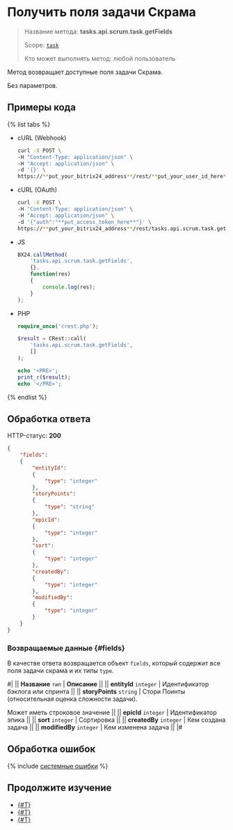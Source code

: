 # Получить поля задачи Скрама

> Название метода: **tasks.api.scrum.task.getFields**
>
> Scope: [`task`](../../../scopes/permissions.md)
>
> Кто может выполнять метод: любой пользователь

Метод возвращает доступные поля задачи Скрама.

Без параметров.

## Примеры кода

{% list tabs %}

- cURL (Webhook)

    ```bash
    curl -X POST \
    -H "Content-Type: application/json" \
    -H "Accept: application/json" \
    -d '{}' \
    https://**put_your_bitrix24_address**/rest/**put_your_user_id_here**/**put_your_webhook_here**/tasks.api.scrum.task.getFields
    ```

- cURL (OAuth)

    ```bash
    curl -X POST \
    -H "Content-Type: application/json" \
    -H "Accept: application/json" \
    -d '{"auth":"**put_access_token_here**"}' \
    https://**put_your_bitrix24_address**/rest/tasks.api.scrum.task.getFields
    ```

- JS

    ```js
    BX24.callMethod(
        'tasks.api.scrum.task.getFields',
        {},
        function(res)
        {
            console.log(res);
        }
    );
    ```

- PHP

    ```php
    require_once('crest.php');

    $result = CRest::call(
        'tasks.api.scrum.task.getFields',
        []
    );

    echo '<PRE>';
    print_r($result);
    echo '</PRE>';
    ```

{% endlist %}

## Обработка ответа

HTTP-статус: **200**

```json
{
    "fields": 
    {
        "entityId": 
        {
            "type": "integer"
        },
        "storyPoints": 
        {
            "type": "string"
        },
        "epicId": 
        {
            "type": "integer"
        },
        "sort": 
        {
            "type": "integer"
        },
        "createdBy": 
        {
            "type": "integer"
        },
        "modifiedBy": 
        {
            "type": "integer"
        }
    }
}
```

### Возвращаемые данные {#fields}

В качестве ответа возвращается объект `fields`, который содержит все поля задачи скрама и их типы `type`.

#|
|| **Название**
`тип` | **Описание** ||
|| **entityId**
`integer` | Идентификатор бэклога или спринта ||
|| **storyPoints**
`string` | Стори Поинты (относительная оценка сложности задачи).

Может иметь строковое значение ||
|| **epicId**
`integer` | Идентификатор эпика ||
|| **sort**
`integer` | Сортировка ||
|| **createdBy**
`integer` | Кем создана задача ||
|| **modifiedBy**
`integer` | Кем изменена задача ||
|#

## Обработка ошибок

{% include [системные ошибки](../../../../_includes/system-errors.md) %}

## Продолжите изучение 

- [{#T}](./index.md)
- [{#T}](./tasks-api-scrum-task-update.md)
- [{#T}](./tasks-api-scrum-task-get.md)